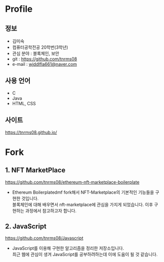 # Profile
## 정보
- 김미숙    
- 컴퓨터공학전공 20학번(3학년)   
- 관심 분야 : 블록체인, 보안     
- git : https://github.com/tnrms08     
- e-mail : wjddlfla661@naver.com    

## 사용 언어
- C
- Java
- HTML, CSS

## 사이트
https://tnrms08.github.io/


# Fork
## 1. NFT MarketPlace
https://github.com/tnrms08/ethereum-nft-marketplace-boilerplate     
- Ethereum Boilerplatedmf fork해서 NFT-Marketplace의 기본적인 기능들을 구현한 것입니다.   
블록체인에 대해 배우면서 nft-marketplace에 관심을 가지게 되었습니다. 이후 구현하는 과정에서 참고하고자 합니다.


## 2. JavaScript
https://github.com/tnrms08/Javascript     
- JavaScript를 이용해 구현한 알고리즘을 정리한 저장소입니다.   
최근 웹에 관심이 생겨 JavaScript를 공부하려하는데 이에 도움이 될 것 같습니다.
